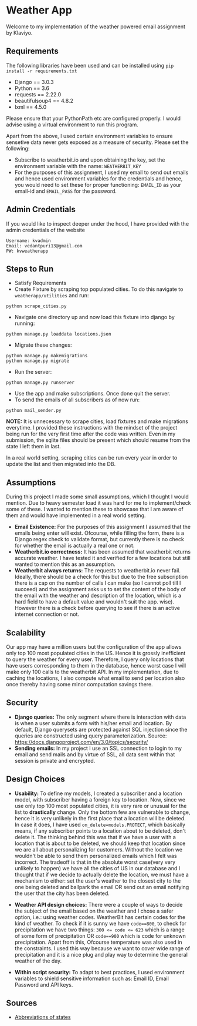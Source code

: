 # Weather App
Welcome to my implementation of the weather powered email assignment by Klaviyo.

## Requirements
The following libraries have been used and can be installed using ```pip install -r requirements.txt```
- Django == 3.0.3
- Python == 3.6
- requests == 2.22.0
- beautifulsoup4 == 4.8.2
- lxml == 4.5.0

Please ensure that your PythonPath etc are configured properly. I would advise using a virtual environment to run this program.

Apart from the above, I used certain environment variables to ensure sensetive data never gets exposed as a measure of security. Please set the following:
- Subscribe to weatherbit.io and upon obtaining the key, set the environment variable with the name: ```WEATHERBIT_KEY```
- For the purposes of this assignment, I used my email to send out emails and hence used environment variables for the credentials and hence, you would need to set these for proper functioning: ```EMAIL_ID``` as your email-id and ```EMAIL_PASS``` for the password.

## Admin Credentials
If you would like to inspect deeper under the hood, I have provided with the admin credentials of the website
```
Username: kvadmin
Email: vedantpuri13@gmail.com
PW: kvweatherapp
```

## Steps to Run
- Satisfy Requirements
- Create Fixture by scraping top populated cities. To do this navigate to ```weatherapp/utilities``` and run:
```
python scrape_cities.py
```
- Navigate one directory up and now load this fixture into django by running:
```
python manage.py loaddata locations.json
```
- Migrate these changes:
```
python manage.py makemigrations
python manage.py migrate
```
- Run the server:
```
python manage.py runserver
```
- Use the app and make subscriptions. Once done quit the server.
- To send the emails of all subscribers as of now run:
```
python mail_sender.py
```

**NOTE:** It is unnecessary to scrape cities, load fixtures and make migrations everytime. I provided these instructions with the mindset of the project being run for the very first time after the code was written. Even in my submission, the sqlite files should be present which should resume from the state I left them in last.

In a real world setting, scraping cities can be run every year in order to update the list and then migrated into the DB.

## Assumptions
During this project I made some small assumptions, which I thought I would mention. Due to heavy semester load it was hard for me to implement/check some of these. I wanted to mention these to showcase that I am aware of them and would have implemented in a real world setting.
- **Email Existence:** For the purposes of this assignment I assumed that the emails being enter will exist. Ofcourse, while filling the form, there is a Django regex check to validate format, but currently there is no check for whether the email is actually a real one or not.
- **Weatherbit.io correctness:** It has been assumed that weatherbit returns accurate weather. I have tested it and verified for a few locations but still wanted to mention this as an assumption.
- **Weatherbit always returns:** The requests to weatherbit.io never fail. Ideally, there should be a check for this but due to the free subscription there is a cap on the number of calls I can make (so I cannot poll till I succeed) and the assignment asks us to set the content of the body of the email with the weather and description of the location, which is a hard field to have a default value and wouldn't suit the app.
wise). However there is a check before querying to see if there is an active internet connection or not.


## Scalability
Our app may have a million users but the configuration of the app allows only top 100 most populated cities in the US. Hence it is grossly inefficient to query the weather for every user. Therefore, I query only locations that have users corresponding to them in the database, hence worst case I will make only 100 calls to the weatherbit API. In my implementation, due to caching the locations, I also compute what email to send per location also once thereby having some minor computation savings there.

## Security
- **Django queries:** The only segment where there is interaction with data is when a user submits a form with his/her email and location. By default, Django querysets are protected against SQL injection since the queries are constructed using query parameterization. Source: https://docs.djangoproject.com/en/3.0/topics/security/
- **Sending emails:** In my project I use an SSL connection to login to my email and send mails and by virtue of SSL, all data sent within that session is private and encrypted.

## Design Choices

- **Usability:** To define my models, I created a subscriber and a location model, with subscriber having a foreign key to location. Now, since we use only top 100 most populated cities, it is very rare or unusual for the list to **drastically** change. Only the bottom few are vulnerable to change, hence it is very unlikely in the first place that a location will be deleted. In case it does, I have used ```on_delete=models.PROTECT```, which basically means, if any subscriber points to a location about to be deleted, don't delete it. The thinking behind this was that if we have a user with a location that is about to be deleted, we should keep that location since we are all about personalizing for customers. Without the location we wouldn't be able to send them personalized emails which I felt was incorrect. The tradeoff is that in the absolute worst case(very very unlikely to happen) we have all the cities of US in our database and I thought that if we decide to actually delete the location, we must have a mechanism to either: set the user's weather to the closest city to the one being deleted and ballpark the email OR send out an email notifying the user that the city has been deleted.

- **Weather API design choices:** There were a couple of ways to decide the subject of the email based on the weather and I chose a safer option, i.e.: using weather codes. WeatherBit has certain codes for the kind of weather. To check if it is sunny we have ```code==800```, to check for precipitation we have two things: ```300 <= code <= 623``` which is a range of some form of precipitation OR ```code==900``` which is code for unknown precipitation. Apart from this, Ofcourse temperature was also used in the constraints. I used this way because we want to cover wide range of precipitation and it is a nice plug and play way to determine the general weather of the day.

- **Within script security:** To adapt to best practices, I used environment variables to shield sensitive information such as: Email ID, Email Password and API keys.

## Sources
- [Abbreviations of states](http://worldpopulationreview.com/states/state-abbreviations/)
